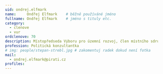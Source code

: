 ```yaml
---
uid: ondrej.elfmark
name:     Ondřej Elfmark  	# běžně používáné jméno
fullname: Ondřej Elfmark  	# jméno s tituly etc.
category:
  - clenove
  - vur
ordclenove: 70
description: Místopředseda Výboru pro územní rozvoj, člen místního sdružení
profession: Politická konzultantka
# img: people/stepan-strebl.jpg # zakomentuj radek dokud není fotka
mail:
  - ondrej.elfmark@pirati.cz
profiles:
---
```

